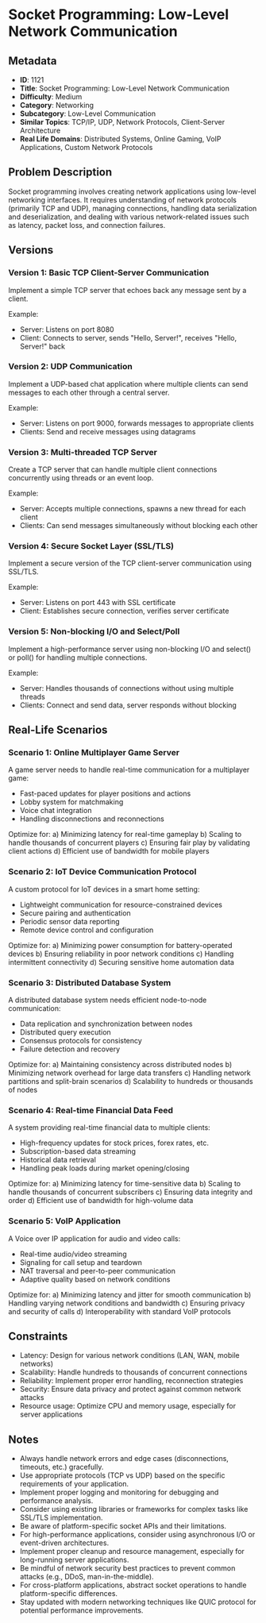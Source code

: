 # Socket Programming: Low-Level Network Communication

## Metadata

- **ID**: 1121
- **Title**: Socket Programming: Low-Level Network Communication
- **Difficulty**: Medium
- **Category**: Networking
- **Subcategory**: Low-Level Communication
- **Similar Topics**: TCP/IP, UDP, Network Protocols, Client-Server Architecture
- **Real Life Domains**: Distributed Systems, Online Gaming, VoIP Applications, Custom Network Protocols

## Problem Description

Socket programming involves creating network applications using low-level networking interfaces. It requires understanding of network protocols (primarily TCP and UDP), managing connections, handling data serialization and deserialization, and dealing with various network-related issues such as latency, packet loss, and connection failures.

## Versions

### Version 1: Basic TCP Client-Server Communication

Implement a simple TCP server that echoes back any message sent by a client.

Example:
- Server: Listens on port 8080
- Client: Connects to server, sends "Hello, Server!", receives "Hello, Server!" back

### Version 2: UDP Communication

Implement a UDP-based chat application where multiple clients can send messages to each other through a central server.

Example:
- Server: Listens on port 9000, forwards messages to appropriate clients
- Clients: Send and receive messages using datagrams

### Version 3: Multi-threaded TCP Server

Create a TCP server that can handle multiple client connections concurrently using threads or an event loop.

Example:
- Server: Accepts multiple connections, spawns a new thread for each client
- Clients: Can send messages simultaneously without blocking each other

### Version 4: Secure Socket Layer (SSL/TLS)

Implement a secure version of the TCP client-server communication using SSL/TLS.

Example:
- Server: Listens on port 443 with SSL certificate
- Client: Establishes secure connection, verifies server certificate

### Version 5: Non-blocking I/O and Select/Poll

Implement a high-performance server using non-blocking I/O and select() or poll() for handling multiple connections.

Example:
- Server: Handles thousands of connections without using multiple threads
- Clients: Connect and send data, server responds without blocking

## Real-Life Scenarios

### Scenario 1: Online Multiplayer Game Server

A game server needs to handle real-time communication for a multiplayer game:
- Fast-paced updates for player positions and actions
- Lobby system for matchmaking
- Voice chat integration
- Handling disconnections and reconnections

Optimize for:
a) Minimizing latency for real-time gameplay
b) Scaling to handle thousands of concurrent players
c) Ensuring fair play by validating client actions
d) Efficient use of bandwidth for mobile players

### Scenario 2: IoT Device Communication Protocol

A custom protocol for IoT devices in a smart home setting:
- Lightweight communication for resource-constrained devices
- Secure pairing and authentication
- Periodic sensor data reporting
- Remote device control and configuration

Optimize for:
a) Minimizing power consumption for battery-operated devices
b) Ensuring reliability in poor network conditions
c) Handling intermittent connectivity
d) Securing sensitive home automation data

### Scenario 3: Distributed Database System

A distributed database system needs efficient node-to-node communication:
- Data replication and synchronization between nodes
- Distributed query execution
- Consensus protocols for consistency
- Failure detection and recovery

Optimize for:
a) Maintaining consistency across distributed nodes
b) Minimizing network overhead for large data transfers
c) Handling network partitions and split-brain scenarios
d) Scalability to hundreds or thousands of nodes

### Scenario 4: Real-time Financial Data Feed

A system providing real-time financial data to multiple clients:
- High-frequency updates for stock prices, forex rates, etc.
- Subscription-based data streaming
- Historical data retrieval
- Handling peak loads during market opening/closing

Optimize for:
a) Minimizing latency for time-sensitive data
b) Scaling to handle thousands of concurrent subscribers
c) Ensuring data integrity and order
d) Efficient use of bandwidth for high-volume data

### Scenario 5: VoIP Application

A Voice over IP application for audio and video calls:
- Real-time audio/video streaming
- Signaling for call setup and teardown
- NAT traversal and peer-to-peer communication
- Adaptive quality based on network conditions

Optimize for:
a) Minimizing latency and jitter for smooth communication
b) Handling varying network conditions and bandwidth
c) Ensuring privacy and security of calls
d) Interoperability with standard VoIP protocols

## Constraints

- Latency: Design for various network conditions (LAN, WAN, mobile networks)
- Scalability: Handle hundreds to thousands of concurrent connections
- Reliability: Implement proper error handling, reconnection strategies
- Security: Ensure data privacy and protect against common network attacks
- Resource usage: Optimize CPU and memory usage, especially for server applications

## Notes

- Always handle network errors and edge cases (disconnections, timeouts, etc.) gracefully.
- Use appropriate protocols (TCP vs UDP) based on the specific requirements of your application.
- Implement proper logging and monitoring for debugging and performance analysis.
- Consider using existing libraries or frameworks for complex tasks like SSL/TLS implementation.
- Be aware of platform-specific socket APIs and their limitations.
- For high-performance applications, consider using asynchronous I/O or event-driven architectures.
- Implement proper cleanup and resource management, especially for long-running server applications.
- Be mindful of network security best practices to prevent common attacks (e.g., DDoS, man-in-the-middle).
- For cross-platform applications, abstract socket operations to handle platform-specific differences.
- Stay updated with modern networking techniques like QUIC protocol for potential performance improvements.